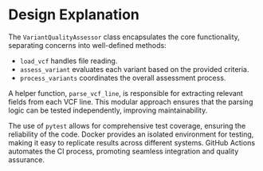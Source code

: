 # Design Explanation

The `VariantQualityAssessor` class encapsulates the core functionality, separating concerns into well-defined methods:
- `load_vcf` handles file reading.
- `assess_variant` evaluates each variant based on the provided criteria.
- `process_variants` coordinates the overall assessment process.

A helper function, `parse_vcf_line`, is responsible for extracting relevant fields from each VCF line. This modular approach ensures that the parsing logic can be tested independently, improving maintainability.

The use of `pytest` allows for comprehensive test coverage, ensuring the reliability of the code. Docker provides an isolated environment for testing, making it easy to replicate results across different systems. GitHub Actions automates the CI process, promoting seamless integration and quality assurance.
